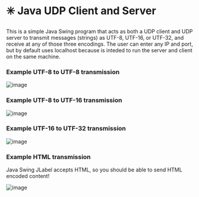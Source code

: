 # :eight_spoked_asterisk: Java UDP Client and Server
 
This is a simple Java Swing program that acts as both a UDP client and UDP server to transmit messages (strings) as UTF-8, UTF-16, or UTF-32, and receive at any of those three encodings. The user can enter any IP and port, but by default uses localhost because is inteded to run the server and client on the same machine.

### Example UTF-8 to UTF-8 transmission
![image](https://user-images.githubusercontent.com/88569965/214200371-4ef481f0-45c8-4192-bef2-dd68335dc2c3.png)

### Example UTF-8 to UTF-16 transmission
![image](https://user-images.githubusercontent.com/88569965/214200517-786f3522-9139-42ba-8424-86f0548643d7.png)

### Example UTF-16 to UTF-32 transmission
![image](https://user-images.githubusercontent.com/88569965/214200747-80d8b3e8-ee7e-4d4e-bb7c-0d51656638e3.png)

### Example HTML transmission

Java Swing JLabel accepts HTML, so you should be able to send HTML encoded content!

![image](https://user-images.githubusercontent.com/88569965/214200992-33eac411-50ee-48d5-92e4-e4d98890c1f5.png)
